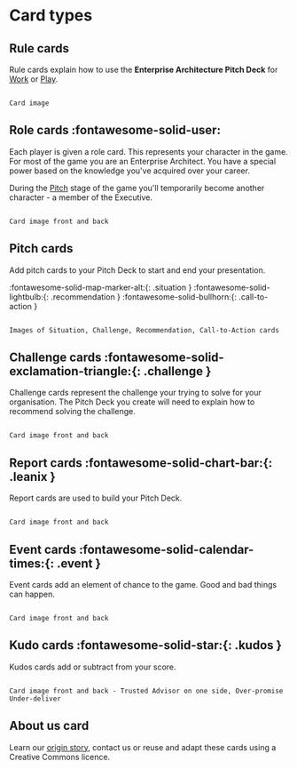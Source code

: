 # Card types

## Rule cards

Rule cards explain how to use the **Enterprise Architecture Pitch Deck** for [Work](work.md) or [Play](play.md).

```

Card image

```

## Role cards :fontawesome-solid-user: 

Each player is given a role card. This represents your character in the game. For most of the game you are an Enterprise Architect. You have a special power based on the knowledge you've acquired over your career. 

During the [Pitch](pitch.md) stage of the game you'll temporarily become another character - a member of the Executive.


```

Card image front and back

```

## Pitch cards 

Add pitch cards to your Pitch Deck to start and end your presentation.

:fontawesome-solid-map-marker-alt:{: .situation }  :fontawesome-solid-lightbulb:{: .recommendation } :fontawesome-solid-bullhorn:{: .call-to-action }

```

Images of Situation, Challenge, Recommendation, Call-to-Action cards

```

## Challenge cards :fontawesome-solid-exclamation-triangle:{: .challenge }

Challenge cards represent the challenge your trying to solve for your organisation. The Pitch Deck you create will need to explain how to recommend solving the challenge.  

```

Card image front and back

```


## Report cards :fontawesome-solid-chart-bar:{: .leanix } 

Report cards are used to build your Pitch Deck.

```

Card image front and back

```


## Event cards :fontawesome-solid-calendar-times:{: .event  }

Event cards add an element of chance to the game. Good and bad things can happen.

```

Card image front and back

```


## Kudo cards :fontawesome-solid-star:{: .kudos }

Kudos cards add or subtract from your score. 

```

Card image front and back - Trusted Advisor on one side, Over-promise Under-deliver 

```

## About us card

Learn our [origin story](about/), contact us or reuse and adapt these cards using a Creative Commons licence.

